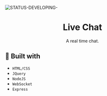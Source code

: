 ![STATUS-DEVELOPING-](https://github.com/cauemondek/portfolio/assets/121320616/5888019c-3e51-446b-871b-0dbc172ea9df)

<h1 align="center">Live Chat</h1>
<p align="center">A real time chat.</p>

## 🔨 Built with
- ``HTML/CSS``
- ``JQuery``
- ``NodeJS``
- ``WebSocket``
- ``Express``